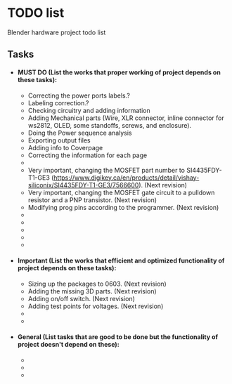 # TODO list

Blender hardware project todo list

## Tasks

- #### MUST DO (List the works that proper working of project depends on these tasks):
    - Correcting the power ports labels.?
    - Labeling correction.?
    - Checking circuitry and adding information
    - Adding Mechanical parts (Wire, XLR connector, inline connector for ws2812, OLED, some standoffs, screws, and enclosure).
    - Doing the Power sequence analysis
    - Exporting output files
    - Adding info to Coverpage
    - Correcting the information for each page
    - 
    - Very important, changing the MOSFET part number to SI4435FDY-T1-GE3 (https://www.digikey.ca/en/products/detail/vishay-siliconix/SI4435FDY-T1-GE3/7566600). (Next revision)
    - Very important, changing the MOSFET gate circuit to a pulldown resistor and a PNP transistor. (Next revision)
    - Modifying prog pins according to the programmer. (Next revision)
    - 
    - 
    - 
    - 
    - 
- #### Important (List the works that efficient and optimized functionality of project depends on these tasks):
    - Sizing up the packages to 0603. (Next revision)
    - Adding the missing 3D parts. (Next revision)
    - Adding on/off switch. (Next revision)
    - Adding test points for voltages. (Next revision)
    -
    - 
- #### General (List tasks that are good to be done but the functionality of project doesn't depend on these):
    - 
    -
    -
